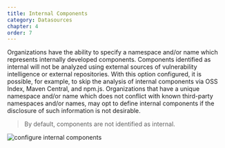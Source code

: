 ```yaml
---
title: Internal Components
category: Datasources
chapter: 4
order: 7
---
```


Organizations have the ability to specify a namespace and/or name which represents internally
developed components. Components identified as internal will not be analyzed using external 
sources of vulnerability intelligence or external repositories. With this option configured, 
it is possible, for example, to skip the analysis of internal components via OSS Index, 
Maven Central, and npm.js. Organizations that have a unique namespace and/or name which does
not conflict with known third-party namespaces and/or names, may opt to define internal components
if the disclosure of such information is not desirable.

> By default, components are not identified as internal.

![configure internal components](/images/screenshots/configure-internal-components.png)

